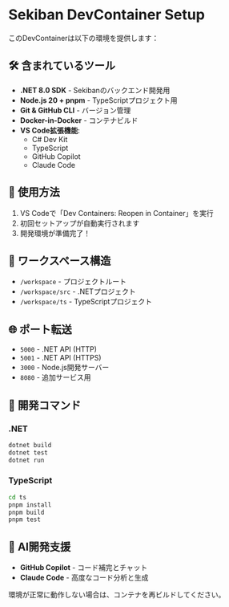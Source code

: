 # Sekiban DevContainer Setup

このDevContainerは以下の環境を提供します：

## 🛠️ 含まれているツール

- **.NET 8.0 SDK** - Sekibanのバックエンド開発用
- **Node.js 20 + pnpm** - TypeScriptプロジェクト用
- **Git & GitHub CLI** - バージョン管理
- **Docker-in-Docker** - コンテナビルド
- **VS Code拡張機能**:
  - C# Dev Kit
  - TypeScript
  - GitHub Copilot
  - Claude Code

## 🚀 使用方法

1. VS Codeで「Dev Containers: Reopen in Container」を実行
2. 初回セットアップが自動実行されます
3. 開発環境が準備完了！

## 📁 ワークスペース構造

- `/workspace` - プロジェクトルート
- `/workspace/src` - .NETプロジェクト
- `/workspace/ts` - TypeScriptプロジェクト

## 🌐 ポート転送

- `5000` - .NET API (HTTP)
- `5001` - .NET API (HTTPS)  
- `3000` - Node.js開発サーバー
- `8080` - 追加サービス用

## 🔧 開発コマンド

### .NET

```bash
dotnet build
dotnet test
dotnet run
```

### TypeScript

```bash
cd ts
pnpm install
pnpm build
pnpm test
```

## 🤖 AI開発支援

- **GitHub Copilot** - コード補完とチャット
- **Claude Code** - 高度なコード分析と生成

環境が正常に動作しない場合は、コンテナを再ビルドしてください。
